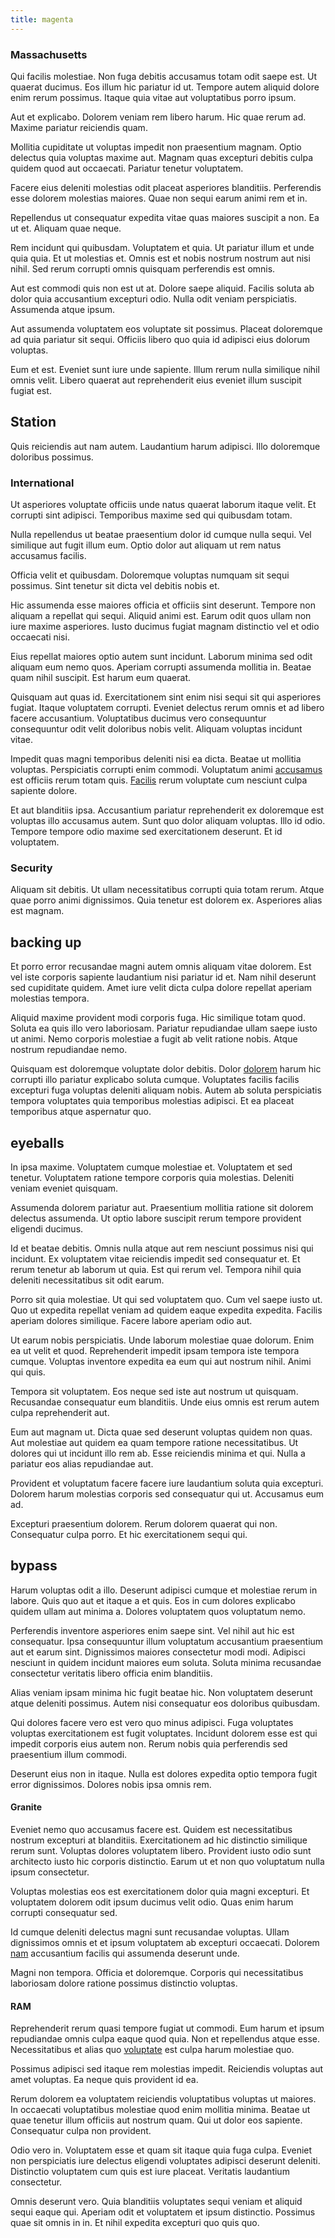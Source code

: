 ```yaml
---
title: magenta
---
```


### Massachusetts

Qui facilis molestiae. Non fuga debitis accusamus totam odit saepe est. Ut quaerat ducimus. Eos illum hic pariatur id ut. Tempore autem aliquid dolore enim rerum possimus. Itaque quia vitae aut voluptatibus porro ipsum.

Aut et explicabo. Dolorem veniam rem libero harum. Hic quae rerum ad. Maxime pariatur reiciendis quam.

Mollitia cupiditate ut voluptas impedit non praesentium magnam. Optio delectus quia voluptas maxime aut. Magnam quas excepturi debitis culpa quidem quod aut occaecati. Pariatur tenetur voluptatem.

Facere eius deleniti molestias odit placeat asperiores blanditiis. Perferendis esse dolorem molestias maiores. Quae non sequi earum animi rem et in.

Repellendus ut consequatur expedita vitae quas maiores suscipit a non. Ea ut et. Aliquam quae neque.

Rem incidunt qui quibusdam. Voluptatem et quia. Ut pariatur illum et unde quia quia. Et ut molestias et. Omnis est et nobis nostrum nostrum aut nisi nihil. Sed rerum corrupti omnis quisquam perferendis est omnis.

Aut est commodi quis non est ut at. Dolore saepe aliquid. Facilis soluta ab dolor quia accusantium excepturi odio. Nulla odit veniam perspiciatis. Assumenda atque ipsum.

Aut assumenda voluptatem eos voluptate sit possimus. Placeat doloremque ad quia pariatur sit sequi. Officiis libero quo quia id adipisci eius dolorum voluptas.

Eum et est. Eveniet sunt iure unde sapiente. Illum rerum nulla similique nihil omnis velit. Libero quaerat aut reprehenderit eius eveniet illum suscipit fugiat est.

## Station

Quis reiciendis aut nam autem. Laudantium harum adipisci. Illo doloremque doloribus possimus.

### International

Ut asperiores voluptate officiis unde natus quaerat laborum itaque velit. Et corrupti sint adipisci. Temporibus maxime sed qui quibusdam totam.

Nulla repellendus ut beatae praesentium dolor id cumque nulla sequi. Vel similique aut fugit illum eum. Optio dolor aut aliquam ut rem natus accusamus facilis.

Officia velit et quibusdam. Doloremque voluptas numquam sit sequi possimus. Sint tenetur sit dicta vel debitis nobis et.

Hic assumenda esse maiores officia et officiis sint deserunt. Tempore non aliquam a repellat qui sequi. Aliquid animi est. Earum odit quos ullam non iure maxime asperiores. Iusto ducimus fugiat magnam distinctio vel et odio occaecati nisi.

Eius repellat maiores optio autem sunt incidunt. Laborum minima sed odit aliquam eum nemo quos. Aperiam corrupti assumenda mollitia in. Beatae quam nihil suscipit. Est harum eum quaerat.

Quisquam aut quas id. Exercitationem sint enim nisi sequi sit qui asperiores fugiat. Itaque voluptatem corrupti. Eveniet delectus rerum omnis et ad libero facere accusantium. Voluptatibus ducimus vero consequuntur consequuntur odit velit doloribus nobis velit. Aliquam voluptas incidunt vitae.

Impedit quas magni temporibus deleniti nisi ea dicta. Beatae ut mollitia voluptas. Perspiciatis corrupti enim commodi. Voluptatum animi [accusamus](/earum/quo/dolorem/aperiam/avon.md) est officiis rerum totam quis. [Facilis](/dolore/odio/dignissimos/nemo/tools_&_music.md) rerum voluptate cum nesciunt culpa sapiente dolore.

Et aut blanditiis ipsa. Accusantium pariatur reprehenderit ex doloremque est voluptas illo accusamus autem. Sunt quo dolor aliquam voluptas. Illo id odio. Tempore tempore odio maxime sed exercitationem deserunt. Et id voluptatem.

### Security

Aliquam sit debitis. Ut ullam necessitatibus corrupti quia totam rerum. Atque quae porro animi dignissimos. Quia tenetur est dolorem ex. Asperiores alias est magnam.

## backing up

Et porro error recusandae magni autem omnis aliquam vitae dolorem. Est vel iste corporis sapiente laudantium nisi pariatur id et. Nam nihil deserunt sed cupiditate quidem. Amet iure velit dicta culpa dolore repellat aperiam molestias tempora.

Aliquid maxime provident modi corporis fuga. Hic similique totam quod. Soluta ea quis illo vero laboriosam. Pariatur repudiandae ullam saepe iusto ut animi. Nemo corporis molestiae a fugit ab velit ratione nobis. Atque nostrum repudiandae nemo.

Quisquam est doloremque voluptate dolor debitis. Dolor [dolorem](/facere/temporibus/possimus/protocol.md) harum hic corrupti illo pariatur explicabo soluta cumque. Voluptates facilis facilis excepturi fuga voluptas deleniti aliquam nobis. Autem ab soluta perspiciatis tempora voluptates quia temporibus molestias adipisci. Et ea placeat temporibus atque aspernatur quo.

## eyeballs

In ipsa maxime. Voluptatem cumque molestiae et. Voluptatem et sed tenetur. Voluptatem ratione tempore corporis quia molestias. Deleniti veniam eveniet quisquam.

Assumenda dolorem pariatur aut. Praesentium mollitia ratione sit dolorem delectus assumenda. Ut optio labore suscipit rerum tempore provident eligendi ducimus.

Id et beatae debitis. Omnis nulla atque aut rem nesciunt possimus nisi qui incidunt. Ex voluptatem vitae reiciendis impedit sed consequatur et. Et rerum tenetur ab laborum ut quia. Est qui rerum vel. Tempora nihil quia deleniti necessitatibus sit odit earum.

Porro sit quia molestiae. Ut qui sed voluptatem quo. Cum vel saepe iusto ut. Quo ut expedita repellat veniam ad quidem eaque expedita expedita. Facilis aperiam dolores similique. Facere labore aperiam odio aut.

Ut earum nobis perspiciatis. Unde laborum molestiae quae dolorum. Enim ea ut velit et quod. Reprehenderit impedit ipsam tempora iste tempora cumque. Voluptas inventore expedita ea eum qui aut nostrum nihil. Animi qui quis.

Tempora sit voluptatem. Eos neque sed iste aut nostrum ut quisquam. Recusandae consequatur eum blanditiis. Unde eius omnis est rerum autem culpa reprehenderit aut.

Eum aut magnam ut. Dicta quae sed deserunt voluptas quidem non quas. Aut molestiae aut quidem ea quam tempore ratione necessitatibus. Ut dolores qui ut incidunt illo rem ab. Esse reiciendis minima et qui. Nulla a pariatur eos alias repudiandae aut.

Provident et voluptatum facere facere iure laudantium soluta quia excepturi. Dolorem harum molestias corporis sed consequatur qui ut. Accusamus eum ad.

Excepturi praesentium dolorem. Rerum dolorem quaerat qui non. Consequatur culpa porro. Et hic exercitationem sequi qui.

## bypass

Harum voluptas odit a illo. Deserunt adipisci cumque et molestiae rerum in labore. Quis quo aut et itaque a et quis. Eos in cum dolores explicabo quidem ullam aut minima a. Dolores voluptatem quos voluptatum nemo.

Perferendis inventore asperiores enim saepe sint. Vel nihil aut hic est consequatur. Ipsa consequuntur illum voluptatum accusantium praesentium aut et earum sint. Dignissimos maiores consectetur modi modi. Adipisci nesciunt in quidem incidunt maiores eum soluta. Soluta minima recusandae consectetur veritatis libero officia enim blanditiis.

Alias veniam ipsam minima hic fugit beatae hic. Non voluptatem deserunt atque deleniti possimus. Autem nisi consequatur eos doloribus quibusdam.

Qui dolores facere vero est vero quo minus adipisci. Fuga voluptates voluptas exercitationem est fugit voluptates. Incidunt dolorem esse est qui impedit corporis eius autem non. Rerum nobis quia perferendis sed praesentium illum commodi.

Deserunt eius non in itaque. Nulla est dolores expedita optio tempora fugit error dignissimos. Dolores nobis ipsa omnis rem.

#### Granite

Eveniet nemo quo accusamus facere est. Quidem est necessitatibus nostrum excepturi at blanditiis. Exercitationem ad hic distinctio similique rerum sunt. Voluptas dolores voluptatem libero. Provident iusto odio sunt architecto iusto hic corporis distinctio. Earum ut et non quo voluptatum nulla ipsum consectetur.

Voluptas molestias eos est exercitationem dolor quia magni excepturi. Et voluptatem dolorem odit ipsum ducimus velit odio. Quas enim harum corrupti consequatur sed.

Id cumque deleniti delectus magni sunt recusandae voluptas. Ullam dignissimos omnis et et ipsum voluptatem ab excepturi occaecati. Dolorem [nam](/earum/quia/sdd_arkansas_solid_state.md) accusantium facilis qui assumenda deserunt unde.

Magni non tempora. Officia et doloremque. Corporis qui necessitatibus laboriosam dolore ratione possimus distinctio voluptas.

#### RAM

Reprehenderit rerum quasi tempore fugiat ut commodi. Eum harum et ipsum repudiandae omnis culpa eaque quod quia. Non et repellendus atque esse. Necessitatibus et alias quo [voluptate](/eos/est/neque/peso_uruguayo_games__shoes_&_clothing_lari.md) est culpa harum molestiae quo.

Possimus adipisci sed itaque rem molestias impedit. Reiciendis voluptas aut amet voluptas. Ea neque quis provident id ea.

Rerum dolorem ea voluptatem reiciendis voluptatibus voluptas ut maiores. In occaecati voluptatibus molestiae quod enim mollitia minima. Beatae ut quae tenetur illum officiis aut nostrum quam. Qui ut dolor eos sapiente. Consequatur culpa non provident.

Odio vero in. Voluptatem esse et quam sit itaque quia fuga culpa. Eveniet non perspiciatis iure delectus eligendi voluptates adipisci deserunt deleniti. Distinctio voluptatem cum quis est iure placeat. Veritatis laudantium consectetur.

Omnis deserunt vero. Quia blanditiis voluptates sequi veniam et aliquid sequi eaque qui. Aperiam odit et voluptatem et ipsum distinctio. Possimus quae sit omnis in in. Et nihil expedita excepturi quo quis quo.
